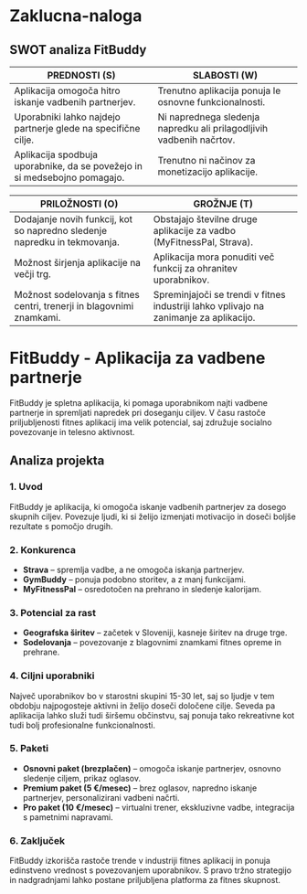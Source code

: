 # Zaklucna-naloga

## **SWOT analiza FitBuddy**

| **PREDNOSTI (S)**                                                                 | **SLABOSTI (W)**                                                                       |
|-----------------------------------------------------------------------------------|----------------------------------------------------------------------------------------|
| Aplikacija omogoča hitro iskanje vadbenih partnerjev.                             | Trenutno aplikacija ponuja le osnovne funkcionalnosti.                                 |
| Uporabniki lahko najdejo partnerje glede na specifične cilje.                     | Ni naprednega sledenja napredku ali prilagodljivih vadbenih načrtov.                   |
| Aplikacija spodbuja uporabnike, da se povežejo in si medsebojno pomagajo.         | Trenutno ni načinov za monetizacijo aplikacije.                                        |

| **PRILOŽNOSTI (O)**                                                               | **GROŽNJE (T)**                                                                        |
|-----------------------------------------------------------------------------------|----------------------------------------------------------------------------------------|
| Dodajanje novih funkcij, kot so napredno sledenje napredku in tekmovanja.         | Obstajajo številne druge aplikacije za vadbo (MyFitnessPal, Strava).                   |
| Možnost širjenja aplikacije na večji trg.                                         | Aplikacija mora ponuditi več funkcij za ohranitev uporabnikov.                         |
| Možnost sodelovanja s fitnes centri, trenerji in blagovnimi znamkami.             | Spreminjajoči se trendi v fitnes industriji lahko vplivajo na zanimanje za aplikacijo. |


# FitBuddy - Aplikacija za vadbene partnerje

FitBuddy je spletna aplikacija, ki pomaga uporabnikom najti vadbene partnerje in spremljati napredek pri doseganju ciljev. V času rastoče priljubljenosti fitnes aplikacij ima velik potencial, saj združuje socialno povezovanje in telesno aktivnost.

## Analiza projekta

### 1. Uvod
FitBuddy je aplikacija, ki omogoča iskanje vadbenih partnerjev za dosego skupnih ciljev. Povezuje ljudi, ki si želijo izmenjati motivacijo in doseči boljše rezultate s pomočjo drugih.

### 2. Konkurenca
- **Strava** – spremlja vadbe, a ne omogoča iskanja partnerjev.
- **GymBuddy** – ponuja podobno storitev, a z manj funkcijami.
- **MyFitnessPal** – osredotočen na prehrano in sledenje kalorijam.

### 3. Potencial za rast
- **Geografska širitev** – začetek v Sloveniji, kasneje širitev na druge trge.
- **Sodelovanja** – povezovanje z blagovnimi znamkami fitnes opreme in prehrane.

### 4. Ciljni uporabniki
Največ uporabnikov bo v starostni skupini 15-30 let, saj so ljudje v tem obdobju najpogosteje aktivni in želijo doseči določene cilje. Seveda pa aplikacija lahko služi tudi širšemu občinstvu, saj ponuja tako rekreativne kot tudi bolj profesionalne funkcionalnosti.

### 5. Paketi
- **Osnovni paket (brezplačen)** – omogoča iskanje partnerjev, osnovno sledenje ciljem, prikaz oglasov.
- **Premium paket (5 €/mesec)** – brez oglasov, napredno iskanje partnerjev, personalizirani vadbeni načrti.
- **Pro paket (10 €/mesec)** – virtualni trener, ekskluzivne vadbe, integracija s pametnimi napravami.

### 6. Zaključek
FitBuddy izkorišča rastoče trende v industriji fitnes aplikacij in ponuja edinstveno vrednost s povezovanjem uporabnikov. S pravo tržno strategijo in nadgradnjami lahko postane priljubljena platforma za fitnes skupnost.
